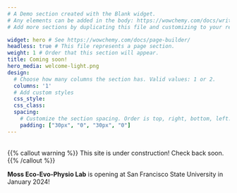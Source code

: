 ```yaml
---
# A Demo section created with the Blank widget.
# Any elements can be added in the body: https://wowchemy.com/docs/writing-markdown-latex/
# Add more sections by duplicating this file and customizing to your requirements.

widget: hero # See https://wowchemy.com/docs/page-builder/
headless: true # This file represents a page section.
weight: 1 # Order that this section will appear.
title: Coming soon!
hero_media: welcome-light.png
design:
  # Choose how many columns the section has. Valid values: 1 or 2.
  columns: '1'
  # Add custom styles
  css_style:
  css_class:
  spacing:
    # Customize the section spacing. Order is top, right, bottom, left.
    padding: ["30px", "0", "30px", "0"]
---
```

<br>
{{% callout warning %}}
This site is under construction! Check back soon.
{{% /callout %}}

**Moss Eco-Evo-Physio Lab** is opening at San Francisco State University in January 2024!

